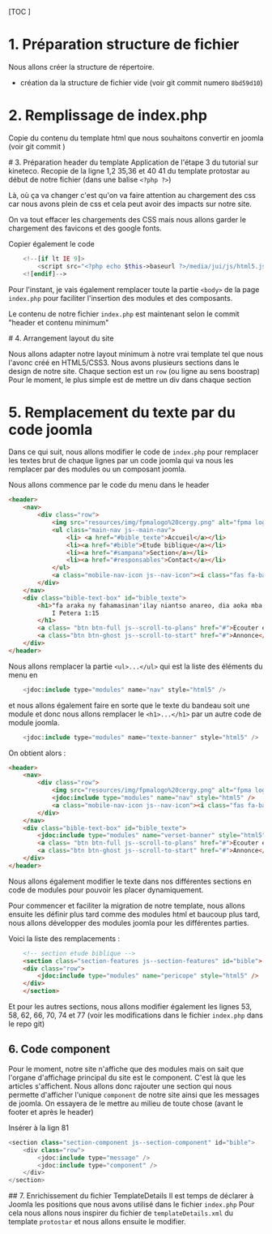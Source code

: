 [TOC ] 
# 1. Préparation structure de fichier
Nous allons créer la structure de répertoire. 
- création da la structure de fichier vide (voir git commit numero `8bd59d10`)

# 2. Remplissage de index.php 
Copie du contenu du template html que nous souhaitons convertir en joomla (voir git commit )


# 3. Préparation header du template
Application de l'étape 3 du tutorial sur kineteco.
Recopie de la ligne 1,2 35,36 et 40 41 du template protostar au début de notre fichier (dans une balise `<?php ?>`)

Là, où ça va changer c'est qu'on va faire attention au chargement des css car nous avons plein de css et cela peut avoir des impacts sur notre site. 

On va tout effacer les chargements des CSS mais nous allons garder le chargement des favicons et des google fonts. 

Copier également le code 
```php 
    <!--[if lt IE 9]>
        <script src="<?php echo $this->baseurl ?>/media/jui/js/html5.js"></script>
    <![endif]-->
```
Pour l'instant, je vais également remplacer toute la partie `<body>` de la page `index.php` pour faciliter l'insertion des modules et des composants.

Le contenu de notre fichier `index.php` est maintenant selon le commit "header et contenu minimum"

# 4. Arrangement layout du site

Nous allons adapter notre layout minimum à notre vrai template tel que nous l'avonc créé en HTML5/CSS3.
Nous avons plusieurs sections dans le design de notre site. Chaque section est un `row` (ou ligne au sens boostrap)
Pour le moment, le plus simple est de mettre un div dans chaque section

# 5. Remplacement du texte par du code joomla
Dans ce qui suit, nous allons modifier le code de `index.php` pour remplacer les textes brut de chaque lignes par un code joomla qui va nous les remplacer par des modules ou un composant joomla.

Nous allons commence par le code du menu dans le header

```html
<header>
    <nav>
        <div class="row">
            <img src="resources/img/fpmalogo%20cergy.png" alt="fpma logo" class="logo"/>
            <ul class="main-nav js--main-nav">
                <li> <a href="#bible_texte">Accueil</a></li>
                <li><a href="#bible">Etude biblique</a></li>
                <li><a href="#sampana">Section</a></li>
                <li><a href="#responsables">Contact</a></li>
            </ul>
            <a class="mobile-nav-icon js--nav-icon"><i class="fas fa-bars"></i></a>
        </div>
    </nav>
    <div class="bible-text-box" id="bible_texte">
        <h1>"fa araka ny fahamasinan'ilay niantso anareo, dia aoka mba ho masina koa ianareo amin'ny fitondran-tena          rehetra"<br>
            I Petera 1:15
        </h1>
        <a class= "btn btn-full js--scroll-to-plans" href="#">Ecouter en direct</a>
        <a class="btn btn-ghost js--scroll-to-start" href="#">Annonce</a>
    </div>
</header>
```
Nous allons remplacer la partie `<ul>...</ul>` qui est la liste des éléments du menu en 

``` php
    <jdoc:include type="modules" name="nav" style="html5" />
```
et nous allons également faire en sorte que le texte du bandeau soit une module et donc nous allons remplacer le `<h1>...</h1>` par un autre code de module joomla.

``` php
    <jdoc:include type="modules" name="texte-banner" style="html5" />
```
On obtient alors :

```html
<header>
    <nav>
        <div class="row">
            <img src="resources/img/fpmalogo%20cergy.png" alt="fpma logo" class="logo"/>
            <jdoc:include type="modules" name="nav" style="html5" />
            <a class="mobile-nav-icon js--nav-icon"><i class="fas fa-bars"></i></a>
        </div>
    </nav>
    <div class="bible-text-box" id="bible_texte">
        <jdoc:include type="modules" name="verset-banner" style="html5" />
        <a class= "btn btn-full js--scroll-to-plans" href="#">Ecouter en direct</a>
        <a class="btn btn-ghost js--scroll-to-start" href="#">Annonce</a>
    </div>
</header>
```

Nous allons également modifier le texte dans nos différentes sections en code de modules pour pouvoir les placer dynamiquement.

Pour commencer et faciliter la migration de notre template, nous allons ensuite les définir plus tard comme des modules html et baucoup plus tard, nous allons développer des modules joomla pour les différentes parties.

Voici la liste des remplacements :

```html
    <!-- section etude biblique -->
    <section class="section-features js--section-features" id="bible">
    <div class="row">
        <jdoc:include type="modules" name="pericope" style="html5" />
    </div>        
    </section>
```
Et pour les autres sections, nous allons modifier également les lignes 53, 58, 62, 66, 70, 74 et 77 (voir les modifications dans le fichier `index.php` dans le repo git)
 
## 6. Code component
Pour le moment, notre site n'affiche que des modules mais on sait que l'organe d'affichage principal du site est le component. C'est là que les articles s'affichent. Nous allons donc rajouter une section qui nous permette d'afficher l'unique `component` de notre site ainsi que les messages de joomla. On essayera de le mettre au milieu de toute chose (avant le footer et après le header)

Insérer à la lign 81

``` php
<section class="section-component js--section-component" id="bible">
    <div class="row">
        <jdoc:include type="message" />
        <jdoc:include type="component" />
    </div>        
</section>

```
## 7. Enrichissement du fichier TemplateDetails 
Il est temps de déclarer à Joomla les positions que nous avons utilisé dans le fichier `index.php`
Pour cela nous allons nous inspirer du fichier de `templateDetails.xml` du template `protostar` et nous allons ensuite le modifier.

